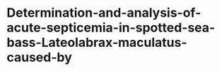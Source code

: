 # Determination-and-analysis-of-acute-septicemia-in-spotted-sea-bass-Lateolabrax-maculatus-caused-by